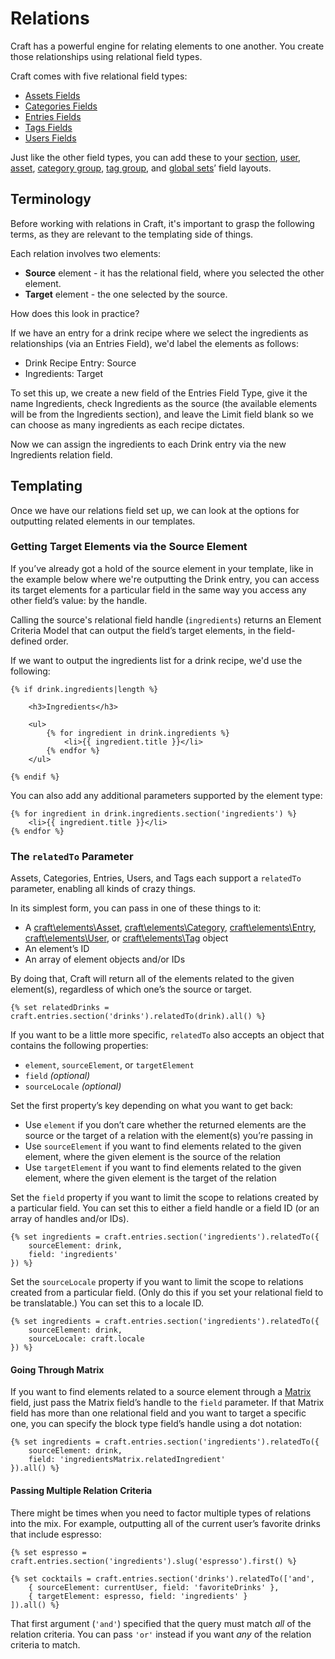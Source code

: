 # Relations

Craft has a powerful engine for relating elements to one another. You create those relationships using relational field types. 

Craft comes with five relational field types:

* [Assets Fields](assets-fields.md)
* [Categories Fields](categories-fields.md)
* [Entries Fields](entries-fields.md)
* [Tags Fields](tags-fields.md)
* [Users Fields](users-fields.md)

Just like the other field types, you can add these to your [section](sections-and-entries.md#sections), [user](users.md), [asset](assets.md), [category group](categories.md), [tag group](tags.md), and [global sets]({globals.md)’ field layouts.

## Terminology

Before working with relations in Craft, it's important to grasp the following terms, as they are relevant to the templating side of things.

Each relation involves two elements:

* **Source** element - it has the relational field, where you selected the other element.
* **Target** element - the one selected by the source.

How does this look in practice?

If we have an entry for a drink recipe where we select the ingredients as relationships (via an Entries Field), we'd label the elements as follows:

* Drink Recipe Entry: Source
* Ingredients: Target

To set this up, we create a new field of the Entries Field Type, give it the name Ingredients, check Ingredients as the source (the available elements will be from the Ingredients section), and leave the Limit field blank so we can choose as many ingredients as each recipe dictates.

Now we can assign the ingredients to each Drink entry via the new Ingredients relation field.


## Templating

Once we have our relations field set up, we can look at the options for outputting related elements in our templates.

### Getting Target Elements via the Source Element

If you’ve already got a hold of the source element in your template, like in the example below where we're outputting the Drink entry, you can access its target elements for a particular field in the same way you access any other field’s value: by the handle.

Calling the source's relational field handle (`ingredients`) returns an Element Criteria Model that can output the field’s target elements, in the field-defined order.

If we want to output the ingredients list for a drink recipe, we'd use the following:

```twig
{% if drink.ingredients|length %}
    
    <h3>Ingredients</h3>
    
    <ul>
        {% for ingredient in drink.ingredients %}
            <li>{{ ingredient.title }}</li>
        {% endfor %}
    </ul>

{% endif %}
```

You can also add any additional parameters supported by the element type:

```twig
{% for ingredient in drink.ingredients.section('ingredients') %}
    <li>{{ ingredient.title }}</li>
{% endfor %}
```


### The `relatedTo` Parameter

Assets, Categories, Entries, Users, and Tags each support a `relatedTo` parameter, enabling all kinds of crazy things.

In its simplest form, you can pass in one of these things to it:

* A [craft\elements\Asset](https://docs.craftcms.com/api/v3/craft-elements-asset.html), [craft\elements\Category](https://docs.craftcms.com/api/v3/craft-elements-category.html), [craft\elements\Entry](https://docs.craftcms.com/api/v3/craft-elements-entry.html), [craft\elements\User](https://docs.craftcms.com/api/v3/craft-elements-user.html), or [craft\elements\Tag](https://docs.craftcms.com/api/v3/craft-elements-tag.html) object
* An element’s ID
* An array of element objects and/or IDs

By doing that, Craft will return all of the elements related to the given element(s), regardless of which one’s the source or target.

```twig
{% set relatedDrinks = craft.entries.section('drinks').relatedTo(drink).all() %}
```

If you want to be a little more specific, `relatedTo` also accepts an object that contains the following properties:

* `element`, `sourceElement`, or `targetElement`
* `field` _(optional)_
* `sourceLocale` _(optional)_

Set the first property’s key depending on what you want to get back:

* Use `element` if you don’t care whether the returned elements are the source or the target of a relation with the element(s) you’re passing in
* Use `sourceElement` if you want to find elements related to the given element, where the given element is the source of the relation
* Use `targetElement` if you want to find elements related to the given element, where the given element is the target of the relation

Set the `field` property if you want to limit the scope to relations created by a particular field. You can set this to either a field handle or a field ID (or an array of handles and/or IDs).

```twig
{% set ingredients = craft.entries.section('ingredients').relatedTo({
    sourceElement: drink,
    field: 'ingredients'
}) %}
```

Set the `sourceLocale` property if you want to limit the scope to relations created from a particular field. (Only do this if you set your relational field to be translatable.) You can set this to a locale ID.

```twig
{% set ingredients = craft.entries.section('ingredients').relatedTo({
    sourceElement: drink,
    sourceLocale: craft.locale
}) %}
```

#### Going Through Matrix

If you want to find elements related to a source element through a [Matrix](matrix-fields.md) field, just pass the Matrix field’s handle to the `field` parameter. If that Matrix field has more than one relational field and you want to target a specific one, you can specify the block type field’s handle using a dot notation:

```twig
{% set ingredients = craft.entries.section('ingredients').relatedTo({
    sourceElement: drink,
    field: 'ingredientsMatrix.relatedIngredient'
}).all() %}
```

#### Passing Multiple Relation Criteria

There might be times when you need to factor multiple types of relations into the mix. For example, outputting all of the current user’s favorite drinks that include espresso:

```twig
{% set espresso = craft.entries.section('ingredients').slug('espresso').first() %}

{% set cocktails = craft.entries.section('drinks').relatedTo(['and',
    { sourceElement: currentUser, field: 'favoriteDrinks' },
    { targetElement: espresso, field: 'ingredients' }
]).all() %}
```

That first argument (`'and'`) specified that the query must match _all_ of the relation criteria. You can pass `'or'` instead if you want _any_ of the relation criteria to match.
